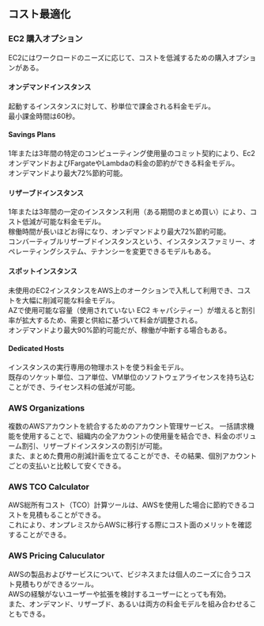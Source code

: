 ## コスト最適化

### EC2 購入オプション
EC2にはワークロードのニーズに応じて、コストを低減するための購入オプションがある。  

#### オンデマンドインスタンス
起動するインスタンスに対して、秒単位で課金される料金モデル。  
最小課金時間は60秒。

#### Savings Plans
1年または3年間の特定のコンピューティング使用量のコミット契約により、Ec2オンデマンドおよびFargateやLambdaの料金の節約ができる料金モデル。  
オンデマンドより最大72%節約可能。

#### リザーブドインスタンス
1年または3年間の一定のインスタンス利用（ある期間のまとめ買い）により、コスト低減が可能な料金モデル。  
稼働時間が長いほどお得になり、オンデマンドより最大72%節約可能。  
コンバーティブルリザーブドインスタンスという、インスタンスファミリー、オペレーティングシステム、テナンシーを変更できるモデルもある。

#### スポットインスタンス
未使用のEC2インスタンスをAWS上のオークションで入札して利用でき、コストを大幅に削減可能な料金モデル。  
AZで使用可能な容量（使用されていない EC2 キャパシティー）が増えると割引率が拡大するため、需要と供給に基づいて料金が調整される。  
オンデマンドより最大90%節約可能だが、稼働が中断する場合もある。

#### Dedicated Hosts
インスタンスの実行専用の物理ホストを使う料金モデル。  
既存のソケット単位、コア単位、VM単位のソフトウェアライセンスを持ち込むことができ、ライセンス料の低減が可能。

### AWS Organizations
複数のAWSアカウントを統合するためのアカウント管理サービス。
一括請求機能を使用することで、組織内の全アカウントの使用量を結合でき、料金のボリューム割引、リザーブドインスタンスの割引が可能。  
また、まとめた費用の削減計画を立てることができ、その結果、個別アカウントごとの支払いと比較して安くできる。

### AWS TCO Calculator
AWS総所有コスト（TCO）計算ツールは、AWSを使用した場合に節約できるコストを見積もることができる。  
これにより、オンプレミスからAWSに移行する際にコスト面のメリットを確認することができる。

### AWS Pricing Caluculator
AWSの製品およびサービスについて、ビジネスまたは個人のニーズに合うコスト見積もりができるツール。  
AWSの経験がないユーザーや拡張を検討するユーザーにとっても有効。  
また、オンデマンド、リザーブド、あるいは両方の料金モデルを組み合わせることもできる。